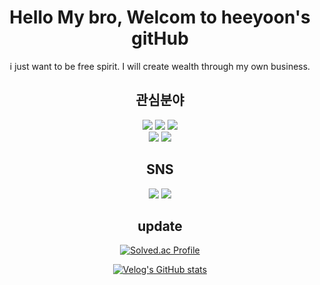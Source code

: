 <div align="center">


# Hello My bro, Welcom to heeyoon's gitHub
i just want to be free spirit. I will create wealth through my own business.


## 관심분야
   <img src="https://img.shields.io/badge/Java-007396?style=flat&logo=Java&logoColor=white"/>
  <img src="https://img.shields.io/badge/JavaScript-F7DF1E?style=flat&logo=JavaScript&logoColor=white"/>
  <img src="https://img.shields.io/badge/Swift-F05138?style=flat&logo=Swift&logoColor=white"/>
 <br />
 <img src="https://img.shields.io/badge/Spring-6DB33F?style=flat&logo=Spring&logoColor=white"/>
  <img src="https://img.shields.io/badge/React-61DAFB?style=flat&logo=React&logoColor=white"/>

## SNS
   <a href="https://velog.io/@heeyoon1302"><img src="https://img.shields.io/badge/heeyoon-11B48A?style=flat-square&logo=Vimeo&logoColor=white&link=https://velog.io/@heeyoon1302"/></a>
   <a href="https://www.youtube.com/@user-hu8bn1bo5i/videos"><img src="https://img.shields.io/badge/YouTube-FF0000?style=flat&logo=YouTube&logoColor=white&link=https://www.youtube.com/@user-hu8bn1bo5i/videos"/></a>
   
## update
[![Solved.ac Profile](http://mazassumnida.wtf/api/v2/generate_badge?boj=heeyoon1302)](https://solved.ac/heeyoon1302/)
   
[![Velog's GitHub stats](https://velog-readme-stats.vercel.app/api?name=heeyoon1302)](https://github.com/eungyeole/velog-readme-stats)

</div>
